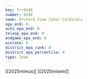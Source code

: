 ```yaml
---
key: frc9248
number: 9248
name: Orchard View Cyber Cardinals
epa_end: 0
auto_epa_end: 0
teleop_epa_end: 0
endgame_epa_end: 0
winrate: 0
district_epa_rank: 0
district_epa_percentile: 0
type: Team
---
```

[[2025mimus]]
[[2025miwmi]]
